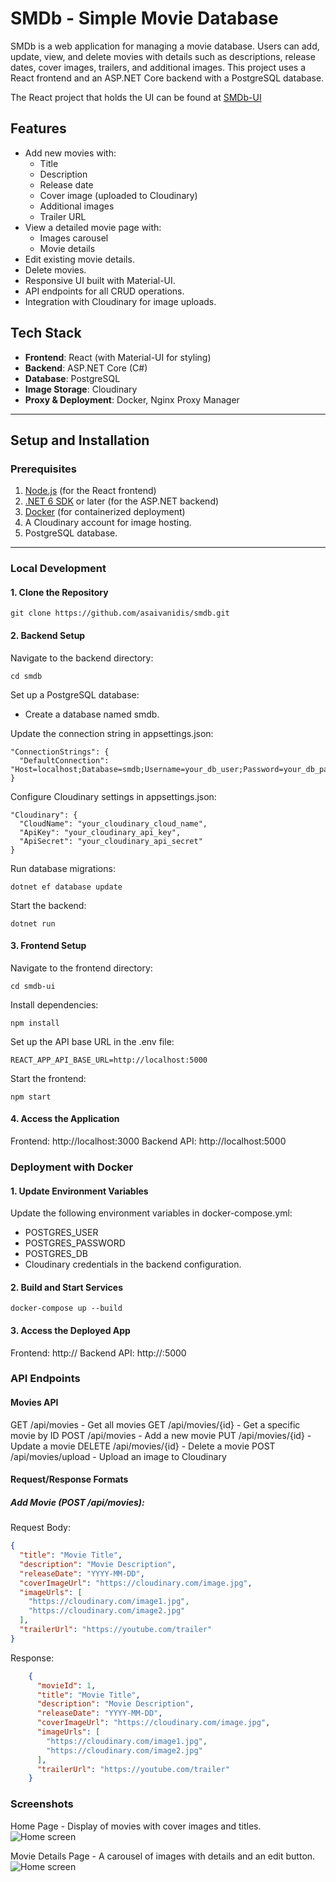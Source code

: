 # SMDb - Simple Movie Database

SMDb is a web application for managing a movie database. Users can add, update, view, and delete movies with details such as descriptions, release dates, cover images, trailers, and additional images. This project uses a React frontend and an ASP.NET Core backend with a PostgreSQL database.

The React project that holds the UI can be found at [SMDb-UI](https://github.com/asaivanidis/smdb-ui)

## Features

- Add new movies with:
  - Title
  - Description
  - Release date
  - Cover image (uploaded to Cloudinary)
  - Additional images
  - Trailer URL
- View a detailed movie page with:
  - Images carousel
  - Movie details
- Edit existing movie details.
- Delete movies.
- Responsive UI built with Material-UI.
- API endpoints for all CRUD operations.
- Integration with Cloudinary for image uploads.

## Tech Stack

- **Frontend**: React (with Material-UI for styling)
- **Backend**: ASP.NET Core (C#)
- **Database**: PostgreSQL
- **Image Storage**: Cloudinary
- **Proxy & Deployment**: Docker, Nginx Proxy Manager

---

## Setup and Installation

### Prerequisites

1. [Node.js](https://nodejs.org/) (for the React frontend)
2. [.NET 6 SDK](https://dotnet.microsoft.com/) or later (for the ASP.NET backend)
3. [Docker](https://www.docker.com/) (for containerized deployment)
4. A Cloudinary account for image hosting.
5. PostgreSQL database.

---

### Local Development

#### 1. Clone the Repository

```
git clone https://github.com/asaivanidis/smdb.git
```

#### 2. Backend Setup

Navigate to the backend directory:

```
cd smdb
```

Set up a PostgreSQL database:
- Create a database named smdb.

Update the connection string in appsettings.json:
```
"ConnectionStrings": {
  "DefaultConnection": "Host=localhost;Database=smdb;Username=your_db_user;Password=your_db_password;"
}
```

Configure Cloudinary settings in appsettings.json:
```
"Cloudinary": {
  "CloudName": "your_cloudinary_cloud_name",
  "ApiKey": "your_cloudinary_api_key",
  "ApiSecret": "your_cloudinary_api_secret"
}
```

Run database migrations:
```
dotnet ef database update
```

Start the backend:
```
dotnet run
```

#### 3. Frontend Setup
Navigate to the frontend directory:
```
cd smdb-ui
```

Install dependencies:
```
npm install
```

Set up the API base URL in the .env file:
```
REACT_APP_API_BASE_URL=http://localhost:5000
```

Start the frontend:
```
npm start
```

#### 4. Access the Application

Frontend: http://localhost:3000
Backend API: http://localhost:5000


### Deployment with Docker
#### 1. Update Environment Variables
Update the following environment variables in docker-compose.yml:
- POSTGRES_USER
- POSTGRES_PASSWORD
- POSTGRES_DB
- Cloudinary credentials in the backend configuration.

#### 2. Build and Start Services
```
docker-compose up --build
```

#### 3. Access the Deployed App
Frontend: http://<your-server-ip>
Backend API: http://<your-server-ip>:5000

### API Endpoints
#### Movies API

GET	/api/movies	- Get all movies
GET	/api/movies/{id} - Get a specific movie by ID
POST	/api/movies	- Add a new movie
PUT	/api/movies/{id} - Update a movie
DELETE	/api/movies/{id} - Delete a movie
POST	/api/movies/upload - Upload an image to Cloudinary

#### Request/Response Formats
##### Add Movie (POST /api/movies):
Request Body:
```json
{
  "title": "Movie Title",
  "description": "Movie Description",
  "releaseDate": "YYYY-MM-DD",
  "coverImageUrl": "https://cloudinary.com/image.jpg",
  "imageUrls": [
    "https://cloudinary.com/image1.jpg",
    "https://cloudinary.com/image2.jpg"
  ],
  "trailerUrl": "https://youtube.com/trailer"
}
```
Response:
```json
    {
      "movieId": 1,
      "title": "Movie Title",
      "description": "Movie Description",
      "releaseDate": "YYYY-MM-DD",
      "coverImageUrl": "https://cloudinary.com/image.jpg",
      "imageUrls": [
        "https://cloudinary.com/image1.jpg",
        "https://cloudinary.com/image2.jpg"
      ],
      "trailerUrl": "https://youtube.com/trailer"
    }
```

### Screenshots
Home Page - Display of movies with cover images and titles.
<img src="./Images/Home.png" alt="Home screen"/>


Movie Details Page - A carousel of images with details and an edit button.
<img src="./Images/Details.png" alt="Home screen"/>

